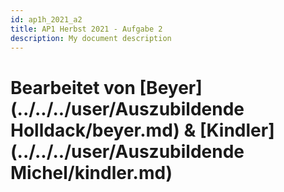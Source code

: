 ```yaml
---
id: ap1h_2021_a2
title: AP1 Herbst 2021 - Aufgabe 2
description: My document description
---
```

# Bearbeitet von [Beyer](../../../user/Auszubildende Holldack/beyer.md) & [Kindler](../../../user/Auszubildende Michel/kindler.md)
